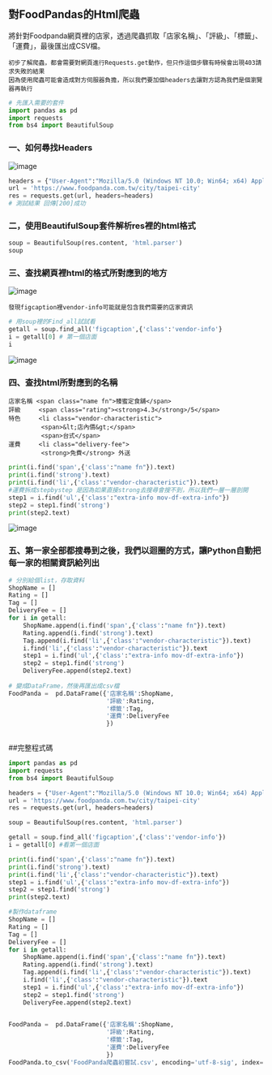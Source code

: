 ## 對FoodPandas的Html爬蟲
將針對Foodpanda網頁裡的店家，透過爬蟲抓取「店家名稱」、「評級」、「標籤」、「運費」，最後匯出成CSV檔。

    初步了解爬蟲，都會需要對網頁進行Requests.get動作，但只作這個步驟有時候會出現403請求失敗的結果    
    因為使用爬蟲可能會造成對方伺服器負擔，所以我們要加個headers去讓對方認為我們是個瀏覽器再執行
```Python
# 先匯入需要的套件
import pandas as pd
import requests
from bs4 import BeautifulSoup
```

### 一、如何尋找Headers
![image](https://user-images.githubusercontent.com/102600962/183034591-9dbd8f4e-b170-4a5d-8dd5-fb726be9a0cb.png)
```Python
headers = {"User-Agent":"Mozilla/5.0 (Windows NT 10.0; Win64; x64) AppleWebKit/537.36 (KHTML, like Gecko) Chrome/103.0.0.0 Safari/537.36"}
url = 'https://www.foodpanda.com.tw/city/taipei-city'
res = requests.get(url, headers=headers)
# 測試結果 回傳[200]成功    
```

### 二，使用BeautifulSoup套件解析res裡的html格式
```Python
soup = BeautifulSoup(res.content, 'html.parser')
soup
```

### 三、查找網頁裡html的格式所對應到的地方
![image](https://user-images.githubusercontent.com/102600962/183037665-3a9ab946-c0fb-49af-b890-96f85e4d3977.png)     
    
    發現figcaption裡vendor-info可能就是包含我們需要的店家資訊
```Python
# 用soup裡的Find_all試試看
getall = soup.find_all('figcaption',{'class':'vendor-info'}
i = getall[0] # 第一個店面
i
```
![image](https://user-images.githubusercontent.com/102600962/183038572-a024ccd6-16ac-4f8b-977d-4decb7d77271.png)

### 四、查找html所對應到的名稱
    
    店家名稱 <span class="name fn">臻蜜定食舖</span>
    評級     <span class="rating"><strong>4.3</strong>/5</span>
    特色     <li class="vendor-characteristic">
             <span>&lt;店內價&gt;</span>
             <span>台式</span>
    運費     <li class="delivery-fee">
             <strong>免費</strong> 外送
```Python
print(i.find('span',{'class':"name fn"}).text)
print(i.find('strong').text)
print(i.find('li',{'class':"vendor-characteristic"}).text)
#運費拆成stepbystep 是因為如果直接strong去搜尋會搜不到，所以我們一層一層剖開
step1 = i.find('ul',{'class':"extra-info mov-df-extra-info"})
step2 = step1.find('strong')
print(step2.text)
```
![image](https://user-images.githubusercontent.com/102600962/183040524-524fd839-71b4-487f-abc3-fb8b898bbebe.png)

### 五、第一家全部都搜尋到之後，我們以迴圈的方式，讓Python自動把每一家的相關資訊給列出

```Python
# 分別給個list，存取資料
ShopName = []
Rating = []
Tag = []
DeliveryFee = []
for i in getall:
    ShopName.append(i.find('span',{'class':"name fn"}).text)
    Rating.append(i.find('strong').text)
    Tag.append(i.find('li',{'class':"vendor-characteristic"}).text)
    i.find('li',{'class':"vendor-characteristic"}).text
    step1 = i.find('ul',{'class':"extra-info mov-df-extra-info"})
    step2 = step1.find('strong')
    DeliveryFee.append(step2.text)
    
# 變成DataFrame，然後再匯出成csv檔
FoodPanda =  pd.DataFrame({'店家名稱':ShopName,
                           '評級':Rating,
                           '標籤':Tag,
                           '運費':DeliveryFee
                           })
                           
```

##完整程式碼
```Python
import pandas as pd
import requests
from bs4 import BeautifulSoup

headers = {"User-Agent":"Mozilla/5.0 (Windows NT 10.0; Win64; x64) AppleWebKit/537.36 (KHTML, like Gecko) Chrome/103.0.0.0 Safari/537.36"}
url = 'https://www.foodpanda.com.tw/city/taipei-city'
res = requests.get(url, headers=headers)

soup = BeautifulSoup(res.content, 'html.parser')

getall = soup.find_all('figcaption',{'class':'vendor-info'})
i = getall[0] #看第一個店面

print(i.find('span',{'class':"name fn"}).text)
print(i.find('strong').text)
print(i.find('li',{'class':"vendor-characteristic"}).text)
step1 = i.find('ul',{'class':"extra-info mov-df-extra-info"})
step2 = step1.find('strong')
print(step2.text)

#製作dataframe
ShopName = []
Rating = []
Tag = []
DeliveryFee = []
for i in getall:
    ShopName.append(i.find('span',{'class':"name fn"}).text)
    Rating.append(i.find('strong').text)
    Tag.append(i.find('li',{'class':"vendor-characteristic"}).text)
    i.find('li',{'class':"vendor-characteristic"}).text
    step1 = i.find('ul',{'class':"extra-info mov-df-extra-info"})
    step2 = step1.find('strong')
    DeliveryFee.append(step2.text)
    

FoodPanda =  pd.DataFrame({'店家名稱':ShopName,
                           '評級':Rating,
                           '標籤':Tag,
                           '運費':DeliveryFee
                           })
FoodPanda.to_csv('FoodPanda爬蟲初嘗試.csv', encoding='utf-8-sig', index=False)
```
